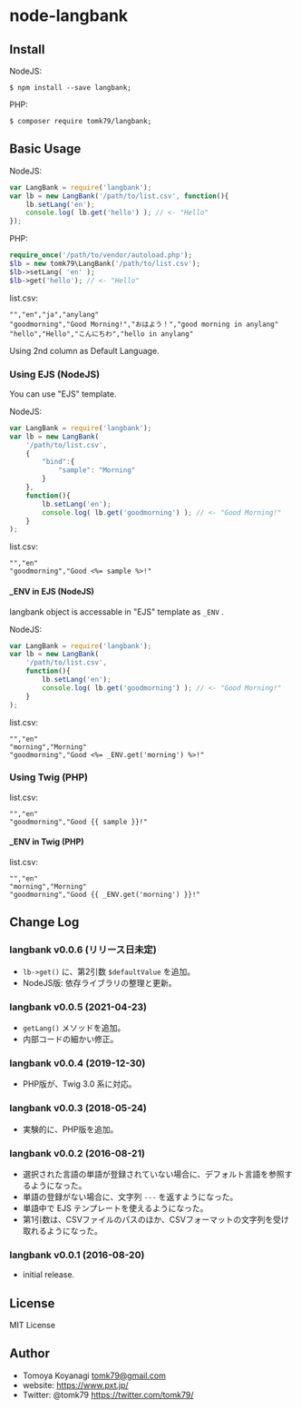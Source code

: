 # node-langbank

## Install

NodeJS:

```
$ npm install --save langbank;
```

PHP:

```
$ composer require tomk79/langbank;
```


## Basic Usage

NodeJS:

```js
var LangBank = require('langbank');
var lb = new LangBank('/path/to/list.csv', function(){
	lb.setLang('en');
	console.log( lb.get('hello') ); // <- "Hello"
});
```

PHP:

```php
require_once('/path/to/vendor/autoload.php');
$lb = new tomk79\LangBank('/path/to/list.csv');
$lb->setLang( 'en' );
$lb->get('hello'); // <- "Hello"
```

list.csv:

```csv
"","en","ja","anylang"
"goodmorning","Good Morning!","おはよう！","good morning in anylang"
"hello","Hello","こんにちわ","hello in anylang"
```

Using 2nd column as Default Language.


### Using EJS (NodeJS)

You can use "EJS" template.

NodeJS:

```js
var LangBank = require('langbank');
var lb = new LangBank(
	'/path/to/list.csv',
	{
		"bind":{
			"sample": "Morning"
		}
	},
	function(){
		lb.setLang('en');
		console.log( lb.get('goodmorning') ); // <- "Good Morning!"
	}
);
```

list.csv:

```csv
"","en"
"goodmorning","Good <%= sample %>!"
```

#### \_ENV in EJS (NodeJS)

langbank object is accessable in "EJS" template as `_ENV` .

NodeJS:

```js
var LangBank = require('langbank');
var lb = new LangBank(
	'/path/to/list.csv',
	function(){
		lb.setLang('en');
		console.log( lb.get('goodmorning') ); // <- "Good Morning!"
	}
);
```

list.csv:

```csv
"","en"
"morning","Morning"
"goodmorning","Good <%= _ENV.get('morning') %>!"
```


### Using Twig (PHP)

list.csv:

```csv
"","en"
"goodmorning","Good {{ sample }}!"
```

#### \_ENV in Twig (PHP)

list.csv:

```csv
"","en"
"morning","Morning"
"goodmorning","Good {{ _ENV.get('morning') }}!"
```


## Change Log

### langbank v0.0.6 (リリース日未定)

- `lb->get()` に、第2引数 `$defaultValue` を追加。
- NodeJS版: 依存ライブラリの整理と更新。

### langbank v0.0.5 (2021-04-23)

- `getLang()` メソッドを追加。
- 内部コードの細かい修正。

### langbank v0.0.4 (2019-12-30)

- PHP版が、Twig 3.0 系に対応。

### langbank v0.0.3 (2018-05-24)

- 実験的に、PHP版を追加。

### langbank v0.0.2 (2016-08-21)

- 選択された言語の単語が登録されていない場合に、デフォルト言語を参照するようになった。
- 単語の登録がない場合に、文字列 `---` を返すようになった。
- 単語中で EJS テンプレートを使えるようになった。
- 第1引数は、CSVファイルのパスのほか、CSVフォーマットの文字列を受け取れるようになった。

### langbank v0.0.1 (2016-08-20)

- initial release.

## License

MIT License


## Author

- Tomoya Koyanagi <tomk79@gmail.com>
- website: <https://www.pxt.jp/>
- Twitter: @tomk79 <https://twitter.com/tomk79/>
